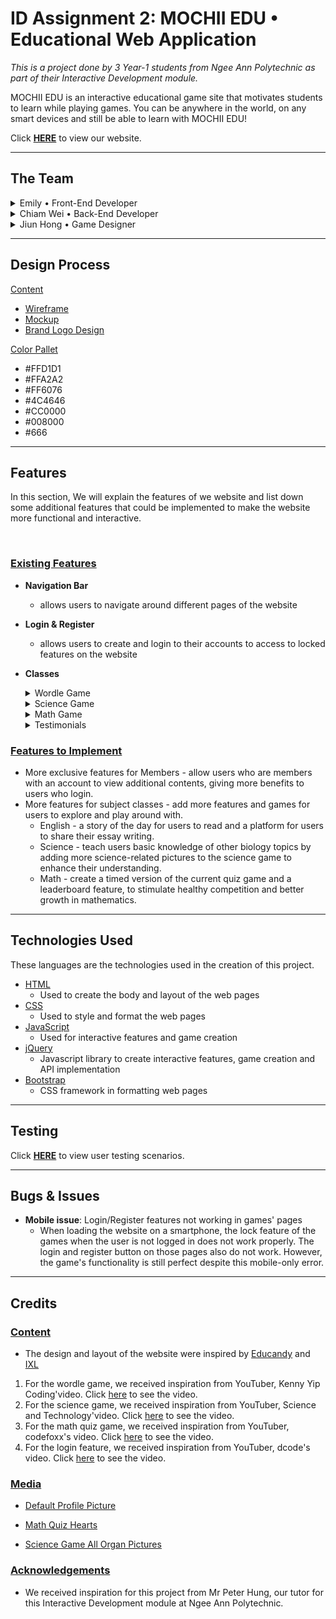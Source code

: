 # **ID Assignment 2: MOCHII EDU • Educational Web Application**

*This is a project done by 3 Year-1 students from Ngee Ann Polytechnic as part of their Interactive Development module.*

MOCHII EDU is an interactive educational game site that motivates students to learn while playing games. You can be anywhere in the world, on any smart devices and still be able to learn with MOCHII EDU!

Click [**HERE**](https://sbboxs.github.io/ID_Assignment-2/) to view our website.

<hr>

## **The Team**
<details>
<summary>Emily • Front-End Developer</summary>

[GitHub](https://github.com/510227383) | [Stack Overflow](https://stackoverflow.com/users/18219125/emily) | [Socials](https://remiinants.carrd.co/)
</details>

<details>
<summary>Chiam Wei • Back-End Developer</summary>

[GitHub](https://github.com/Ubertronian04)

</details>

<details>
<summary>Jiun Hong • Game Designer</summary>

[GitHub](https://github.com/sbboxs) | [Stack Overflow](https://stackoverflow.com/users/18239412/jiun-hong-chia)
</details>

<hr>

## **Design Process**
<ins>Content</ins>
- [Wireframe]()
- [Mockup]()
- [Brand Logo Design]()

<ins>Color Pallet</ins>
- \#FFD1D1
- \#FFA2A2
- \#FF6076
- \#4C4646
- \#CC0000 
- \#008000
- \#666

<hr>

## **Features**
In this section, We will explain the features of we website and list down some additional features that could be implemented to make the website more functional and interactive.

<br>

### <ins>Existing Features</ins>

- **Navigation Bar**
   - allows users to navigate around different pages of the website

- **Login & Register**
   - allows users to create and login to their accounts to access to locked features on the website

- **Classes**
   <details>
   <summary>Wordle Game</summary>

   - allow users to improve on their vocabulary by learning more 5 letter word and its definition through playing.

      <details>
      <summary>read more</summary>

      > The aim of this feature is to allow the user to improve their vocabulary through playing. In wordle, the user are prompted to guess a 5-letter word within 5 tries using hints and clues given with each guess. The definition of the word is also provided if the user is feeling stuck.
      
      </details>
   </details>

   <details>
   <summary>Science Game</summary>

   - allow users to explore more about different biology topics by playing a game of hangman.

      <details>
      <summary>read more</summary>

      > The aim of this feature is to allow the user to familiarise themselves with different topics in biology. In the science game, the user will be given a picture related to the specific topic. They will have to guess the name of the picture shown and are only allow to make a total of 6 mistakes in a similar style to hangman.
      </details>
   </details>

   <details>
   <summary>Math Game</summary>

   - allow users to enhance their math foundation in the 4 basic operations and train their mental arithmetic skills.

      <details>
      <summary>read more</summary>

      >  The aim of this game is to test the user's understanding of basic mathematics and train their mental arithmetic calculation. In the math game, the user will be given a equation and they have to select the correct answer in order to proceed to the next question. The Math game also has a score system to further enhance the user's experience by showing their progress.
      </details>
   </details>

   <details>
   <summary>Testimonials</summary>

   - requires login to add a testimonial, allow users to see and review our website.

      <details>
      <summary>read more</summary>

      > The testimonial page has a feature that allows the user to rate a class in our website and give their comments on it. This feature will not only allow the user to give their honest opinion but also recommend others to give our website a try. To sum it up, this feature provides a platform for reviews and feedback so that we can make further improvements on issues raised to suit the user's needs.
      </details>
   </details>

### <ins>Features to Implement</ins>

- More exclusive features for Members - allow users who are members with an account to view additional contents, giving more benefits to users who login.
- More features for subject classes - add more features and games for users to explore and play around with.
  - English - a story of the day for users to read and a platform for users to share their essay writing.
  - Science - teach users basic knowledge of other biology topics by adding more science-related pictures to the science game to enhance their understanding.
  - Math - create a timed version of the current quiz game and a leaderboard feature, to stimulate healthy competition and better growth in mathematics.

<hr>

## **Technologies Used**

These languages are the technologies used in the creation of this project.

- [HTML](https://developer.mozilla.org/en-US/docs/Web/HTML)
  - Used to create the body and layout of the web pages
- [CSS](https://developer.mozilla.org/en-US/docs/Web/CSS)
  - Used to style and format the web pages
- [JavaScript](https://developer.mozilla.org/en-US/docs/Web/JavaScript)
  - Used for interactive features and game creation
- [jQuery](https://jquery.com/)
  - Javascript library to create interactive features, game creation and API implementation
- [Bootstrap](https://getbootstrap.com/docs/5.1/getting-started/introduction/)
  - CSS framework in formatting web pages

<hr>

## **Testing**

Click [**HERE**](USER_TESTING.md) to view user testing scenarios.

<hr>

## **Bugs & Issues**

- **Mobile issue**: Login/Register features not working in games' pages
  - When loading the website on a smartphone, the lock feature of the games when the user is not logged in does not work properly. The login and register button on those pages also do not work. However, the game's functionality is still perfect despite this mobile-only error.

<hr>

## **Credits**

### <ins>Content</ins>

- The design and layout of the website were inspired by [Educandy](https://www.educandy.com/) and [IXL](https://sg.ixl.com/)

1. For the wordle game, we received inspiration from YouTuber, Kenny Yip Coding'video. Click [here](https://www.youtube.com/watch?v=ckjRsPaWHX8) to see the video.
2. For the science game, we received inspiration from YouTuber, Science and Technology'video. Click [here](https://www.youtube.com/watch?v=dgvyE1sJS3Y###) to see the video.
3. For the math quiz game, we received inspiration from YouTuber, codefoxx's video. Click [here](https://www.youtube.com/watch?v=Uw9wc5wm_mw&t=524s&ab_channel=codefoxx) to see the video.
4. For the login feature, we received inspiration from YouTuber, dcode's video. Click [here](https://www.youtube.com/watch?v=3GsKEtBcGTk) to see the video.

### <ins>Media</ins>

- [Default Profile Picture](https://www.vectorstock.com/royalty-free-vector/default-avatar-profile-icon-vector-39013212)

- [Math Quiz Hearts](http://clipart-library.com/vector-heart.html)


- [Science Game All Organ Pictures](https://www.iconfinder.com/iconsets/internal-organs-icon-set)

### <ins>Acknowledgements</ins>

- We received inspiration for this project from Mr Peter Hung, our tutor for this Interactive Development module at Ngee Ann Polytechnic.